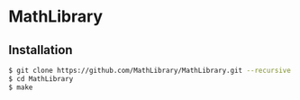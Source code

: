 # MathLibrary

## Installation

```bash
$ git clone https://github.com/MathLibrary/MathLibrary.git --recursive
$ cd MathLibrary
$ make
```
